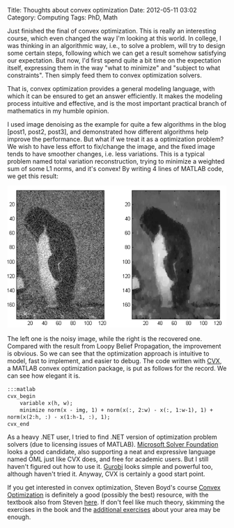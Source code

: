 Title: Thoughts about convex optimization
Date: 2012-05-11 03:02
Category: Computing
Tags: PhD, Math

Just finished the final of convex optimization. This is really an interesting course, which even changed the way I'm looking at this world. In college, I was thinking in an algorithmic way, i.e., to solve a problem, will try to design some certain steps, following which we can get a result somehow satisfying our expectation. But now, I'd first spend quite a bit time on the expectation itself, expressing them in the way "what to minimize" and "subject to what constraints". Then simply feed them to convex optimization solvers. 

That is, convex optimization provides a general modeling language, with which it can be ensured to get an answer efficiently. It makes the modeling process intuitive and effective, and is the most important practical branch of mathematics in my humble opinion. 
 
I used image denoising as the example for quite a few algorithms in the blog [post1, post2, post3], and demonstrated how different algorithms help improve the performance. But what if we treat it as a optimization problem? We wish to have less effort to fix/change the image, and the fixed image tends to have smoother changes, i.e. less variations. This is a typical problem named total variation reconstruction, trying to minimize a weighted sum of some L1 norms, and it's convex! By writing 4 lines of MATLAB code, we get this result: 
 
![](static/images/convex-denoising-result.png)

The left one is the noisy image, while the right is the recovered one. Compared with the result from Loopy Belief Propagation, the improvement is obvious. So we can see that the optimization approach is intuitive to model, fast to implement, and easier to debug. The code written with [CVX](http://cvxr.com/cvx/), a MATLAB convex optimization package, is put as follows for the record. We can see how elegant it is. 
 
    :::matlab
    cvx_begin 
        variable x(h, w); 
        minimize norm(x - img, 1) + norm(x(:, 2:w) - x(:, 1:w-1), 1) + norm(x(2:h, :) - x(1:h-1, :), 1); 
    cvx_end 
 
As a heavy .NET user, I tried to find .NET version of optimization problem solvers (due to licensing issues of MATLAB). [Microsoft Solver Foundation](http://msdn.microsoft.com/en-us/devlabs/hh145003) looks a good candidate, also supporting a neat and expressive language named OML just like CVX does, and free for academic users. But I still haven't figured out how to use it. [Gurobi](http://www.gurobi.com/) looks simple and powerful too, although haven't tried it. Anyway, CVX is certainly a good start point. 
 
If you get interested in convex optimization, Steven Boyd's course [Convex Optimization](http://www.stanford.edu/class/ee364a/) is definitely a good (possibly the best) resource, with the textbook also from Steven [here](http://www.stanford.edu/~boyd/cvxbook/). If don't feel like much theory, skimming the exercises in the book and the [additional exercises](http://www.stanford.edu/~boyd/cvxbook/bv_cvxbook_extra_exercises.pdf) about your area may be enough.
